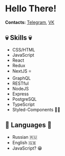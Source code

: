 # Hello There!

**Contacts:** [Telegram](https://t.me/acopalypse 'https://t.me/acopalypse'), [VK](https://vk.com/dumasa 'https://vk.com/dumasa')

## 💀 Skills 💀

- CSS/HTML
- JavaScript
- React
- Redux
- NextJS ⭐️
- GraphQL
- RESTful
- NodeJS
- Express
- PostgreSQL
- TypeScript
- Styled-Components 💅🏾


## 🚩 Languages 🚩

- Russian 🇷🇺
- English 🇬🇧
- JavaScript? 😁
